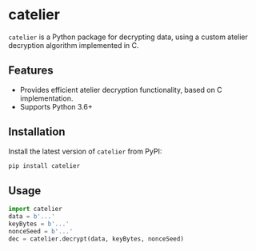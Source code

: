 # catelier

`catelier` is a Python package for decrypting data, using a custom atelier decryption algorithm implemented in C.

## Features

- Provides efficient atelier decryption functionality, based on C implementation.
- Supports Python 3.6+

## Installation

Install the latest version of `catelier` from PyPI:

```bash
pip install catelier
```

## Usage
```python
import catelier
data = b'...'
keyBytes = b'...'
nonceSeed = b'...'
dec = catelier.decrypt(data, keyBytes, nonceSeed)
